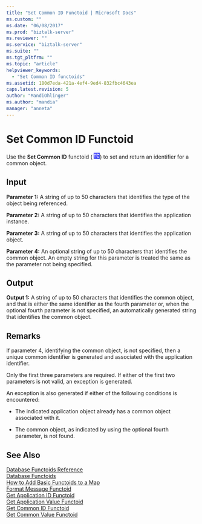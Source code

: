 ```yaml
---
title: "Set Common ID Functoid | Microsoft Docs"
ms.custom: ""
ms.date: "06/08/2017"
ms.prod: "biztalk-server"
ms.reviewer: ""
ms.service: "biztalk-server"
ms.suite: ""
ms.tgt_pltfrm: ""
ms.topic: "article"
helpviewer_keywords: 
  - "Set Common ID functoids"
ms.assetid: 180d7eda-421a-4ef4-9ed4-832fbc4643ea
caps.latest.revision: 5
author: "MandiOhlinger"
ms.author: "mandia"
manager: "anneta"
---
```

# Set Common ID Functoid
Use the **Set Common ID** functoid ( ![](../core/media/setcommonid.gif "setcommonid")) to set and return an identifier for a common object.  
  
## Input  
 **Parameter 1:** A string of up to 50 characters that identifies the type of the object being referenced.  
  
 **Parameter 2:** A string of up to 50 characters that identifies the application instance.  
  
 **Parameter 3:** A string of up to 50 characters that identifies the application object.  
  
 **Parameter 4:** An optional string of up to 50 characters that identifies the common object. An empty string for this parameter is treated the same as the parameter not being specified.  
  
## Output  
 **Output 1:** A string of up to 50 characters that identifies the common object, and that is either the same identifier as the fourth parameter or, when the optional fourth parameter is not specified, an automatically generated string that identifies the common object.  
  
## Remarks  
 If parameter 4, identifying the common object, is not specified, then a unique common identifier is generated and associated with the application identifier.  
  
 Only the first three parameters are required. If either of the first two parameters is not valid, an exception is generated.  
  
 An exception is also generated if either of the following conditions is encountered:  
  
-   The indicated application object already has a common object associated with it.  
  
-   The common object, as indicated by using the optional fourth parameter, is not found.  
  
## See Also  
 [Database Functoids Reference](../core/database-functoids-reference.md)   
 [Database Functoids](../core/database-functoids.md)   
 [How to Add Basic Functoids to a Map](../core/how-to-add-basic-functoids-to-a-map.md)   
 [Format Message Functoid](../core/format-message-functoid.md)   
 [Get Application ID Functoid](../core/get-application-id-functoid.md)   
 [Get Application Value Functoid](../core/get-application-value-functoid.md)   
 [Get Common ID Functoid](../core/get-common-id-functoid.md)   
 [Get Common Value Functoid](../core/get-common-value-functoid.md)
